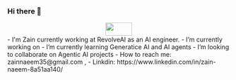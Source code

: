 ### Hi there 👋
<div align="center">
  <img src="![image](https://github.com/zainnaeem64/zainnaeem64/assets/129911429/4fd6986b-50e1-4239-9520-1f7dd3efa43a)" width="60" height="30"/>
</div>
- I'm Zain currently working at RevolveAI as an AI engineer.
- I’m currently working on 
- I’m currently learning Generatice AI and AI agents
- I’m looking to collaborate on Agentic AI projects
- How to reach me: zainnaeem35@gmail.com , 
- Linkdin: https://www.linkedin.com/in/zain-naeem-8a51aa140/

